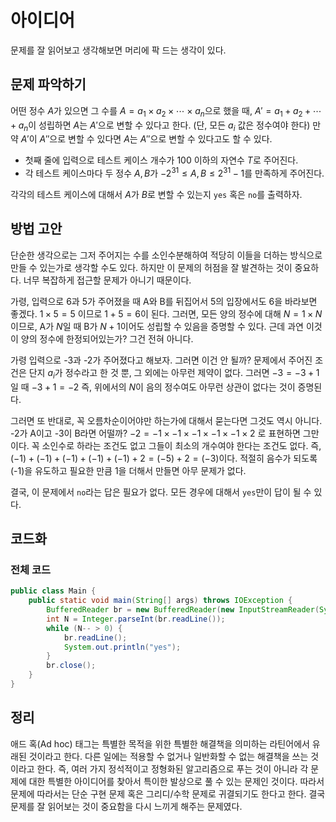 # 아이디어
문제를 잘 읽어보고 생각해보면 머리에 팍 드는 생각이 있다.

## 문제 파악하기
어떤 정수 $A$가 있으면 그 수를 $A = a_1 × a_2 × \cdots × a_n$으로 했을 때, $A' = a_1 + a_2 + \cdots + a_n$이 성립하면 $A$는 $A'$으로 변할 수 있다고 한다. (단, 모든 $a_i$ 값은 정수여야 한다) 만약 $A'$이 $A''$으로 변할 수 있다면 $A$는 $A''$으로 변할 수 있다고도 할 수 있다.

- 첫째 줄에 입력으로 테스트 케이스 개수가 100 이하의 자연수 $T$로 주어진다.
- 각 테스트 케이스마다 두 정수 $A, B$가 $-2^{31} ≤ A, B ≤ 2^{31}-1$를 만족하게 주어진다.

각각의 테스트 케이스에 대해서 $A$가 $B$로 변할 수 있는지 `yes` 혹은 `no`를 출력하자.

## 방법 고안
단순한 생각으로는 그저 주어지는 수를 소인수분해하여 적당히 이들을 더하는 방식으로 만들 수 있는가로 생각할 수도 있다. 하지만 이 문제의 허점을 잘 발견하는 것이 중요하다. 너무 복잡하게 접근할 문제가 아니기 때문이다.

가령, 입력으로 6과 5가 주어졌을 때 A와 B를 뒤집어서 5의 입장에서도 6을 바라보면 좋겠다. $1×5=5$ 이므로 $1 + 5 = 6$이 된다. 그러면, 모든 양의 정수에 대해 $N = 1 × N$이므로, A가 $N$일 때 B가 $N+1$이어도 성립할 수 있음을 증명할 수 있다. 근데 과연 이것이 양의 정수에 한정되어있는가? 그건 전혀 아니다.

가령 입력으로 -3과 -2가 주어졌다고 해보자. 그러면 이건 안 될까? 문제에서 주어진 조건은 단지 $a_i$가 정수라고 한 것 뿐, 그 외에는 아무런 제약이 없다. 그러면 $-3 = -3 + 1$일 때 $-3+1=-2$ 즉, 위에서의 $N$이 음의 정수여도 아무런 상관이 없다는 것이 증명된다.

그러면 또 반대로, 꼭 오름차순이어야만 하는가에 대해서 묻는다면 그것도 역시 아니다. -2가 A이고 -3이 B라면 어떨까? $-2 = -1 × -1 × -1 × -1 × -1 × 2$ 로 표현하면 그만이다. 꼭 소인수로 하라는 조건도 없고 그들이 최소의 개수여야 한다는 조건도 없다. 즉, $(-1) + (-1) + (-1) + (-1) + (-1) + 2 = (-5) + 2 = (-3)$이다. 적절히 음수가 되도록 (-1)을 유도하고 필요한 만큼 1을 더해서 만들면 아무 문제가 없다.

결국, 이 문제에서 `no`라는 답은 필요가 없다. 모든 경우에 대해서 `yes`만이 답이 될 수 있다.

## 코드화
### 전체 코드
```JAVA
public class Main {
    public static void main(String[] args) throws IOException {
        BufferedReader br = new BufferedReader(new InputStreamReader(System.in));
        int N = Integer.parseInt(br.readLine());
        while (N-- > 0) {
            br.readLine();
            System.out.println("yes");
        }
        br.close();
    }
}
```

## 정리
애드 혹(Ad hoc) 태그는 특별한 목적을 위한 특별한 해결책을 의미하는 라틴어에서 유래된 것이라고 한다. 다른 일에는 적용할 수 없거나 일반화할 수 없는 해결책을 쓰는 것이라고 한다. 즉, 여러 가지 정석적이고 정형화된 알고리즘으로 푸는 것이 아니라 각 문제에 대한 특별한 아이디어를 찾아서 특이한 발상으로 풀 수 있는 문제인 것이다. 따라서 문제에 따라서는 단순 구현 문제 혹은 그리디/수학 문제로 귀결되기도 한다고 한다. 결국 문제를 잘 읽어보는 것이 중요함을 다시 느끼게 해주는 문제였다.

